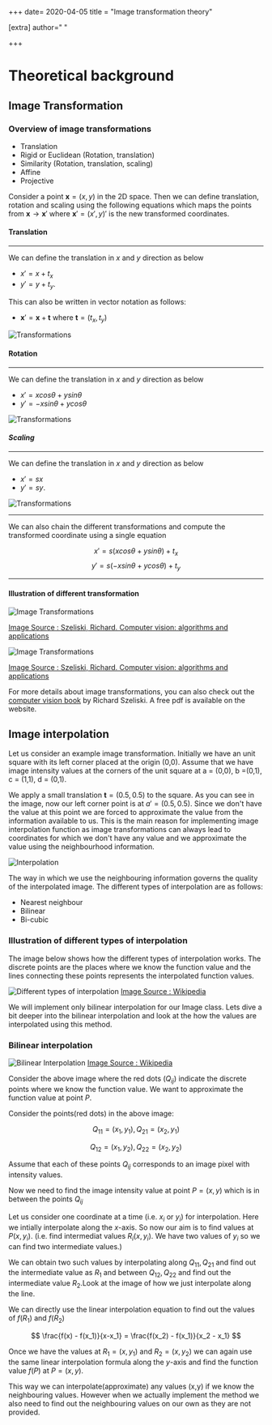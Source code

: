 +++
date= 2020-04-05
title = "Image transformation theory"

[extra]
author=" "

+++

# Theoretical background

## Image Transformation


### Overview of image transformations

* Translation
* Rigid or Euclidean (Rotation, translation)
* Similarity (Rotation, translation, scaling)
* Affine
* Projective


Consider a point $\mathbf{x}=(x,y)$ in the 2D space. Then
we can define translation, rotation and scaling
using the following equations which maps the points from $\mathbf{x} \to \mathbf{x}'$ where $\mathbf{x}' = (x',y)'$ is the new transformed coordinates.

#### Translation

***

We can define the translation in $x$ and $y$ direction as below

* $x' =  x + t_x$
* $y' =  y + t_y$.

This can also be written in vector notation as follows:

* $\mathbf{x}' = \mathbf{x} + \mathbf{t}$ where  $\mathbf{t} = (t_x, t_y)$


![Transformations](translation.png)

#### Rotation

***
We can define the translation in $x$ and $y$ direction as below

* $x' =  x cos\theta + y sin\theta$
* $y' =  -x sin\theta + y cos\theta$

<!-- This can also be compactly rewritten as a matrix notation

* $\mathbf{x}' = \mathbf{R}\mathbf{x}$
where
$\mathbf{R} = \begin{matrix}
cos\theta & sin\theta \\
-sin\theta & cos\theta\\
\end{matrix}$ -->


![Transformations](rotation.png)

#### *Scaling*

***

We can define the translation in $x$ and $y$ direction as below

* $x' =  sx$
* $y' =  sy$.

<!-- In vector notation $\mathbf{X}' = s\mathbf{X}$ -->

![Transformations](scaling.png)

*** 
We can also chain the different transformations and compute the transformed coordinate using a single equation

$$x' =  s (x cos\theta + y sin\theta ) + t_x$$
$$y' =  s(-x sin\theta + y cos\theta) + t_y$$

***

<!-- #### Diving deeper into transformations

***
*Disclaimer!* The following is not required for implementing the tasks but its provided to give an complete overview of 2D image transformations in general. Feel free to skip this and directly go below for the tasks.
***

##### Transformations in matrix notation

We can chain the different transformations if we
represent the transformation in matrix notation as follows

We first write down the equations for rotation, scaling and translation in the combined form for $x,y$ separately

$$x' =  s (x cos\theta + y sin\theta ) + t_x$$
$$y' =  s(-x sin\theta + y cos\theta) + t_y$$

This equations can be rewritten in matrix form if we append an additional one to our points in 2D space like $(x,y) \to (x,y,1)$. This representation of points in 2D space with an $1$ appended as the last value is known as homogeneous coordinates. Now we can combine all the transformations in matrix form:

$$
\begin{matrix}
x' \\
y' \\
1 \\
\end{matrix} =
s
\begin{matrix}
	cos\theta & sin\theta & t_x \\
	-sin\theta & cos\theta & t_y\\
\end{matrix}

\begin{matrix}
	x \\
	y\\
	1 \\
\end{matrix}
$$

$$
\mathbf{\tilde{x}}'= [sR | t ]_{\tiny{2,3}}
\mathbf{\tilde{x}}
$$


The matrix $[sR|t]$ is known as transformation matrix $T$. We can extend the transformation matrix by appending an additional row at the end of the matrix with $[0,0,1]$. Now we have an $3,3$ transformation matrix that allows
us to express all the planar transformations in a compact matrix notation.

The extended transformation matrix for rigid transformation is given below.

$$
\begin{matrix}
x' \\
y' \\
1 \\
\end{matrix} =
s
\begin{matrix}
	cos\theta & sin\theta & t_x \\
	-sin\theta & cos\theta & t_y\\
	0 & 0 & 1 \\
\end{matrix}




\begin{matrix}
	x \\
	y\\
	1 \\
\end{matrix}
$$

$$
\mathbf{\tilde{x}}'= \begin{matrix}
\mathbf{sR} &  \mathbf{t}\\
\mathbf{0} & 1 \\
\end{matrix}
\mathbf{\tilde{x}}
$$

*** -->

#### Illustration of different transformation

![Image Transformations](types_trans_img_selzki.png)

[Image Source : Szeliski, Richard. Computer vision: algorithms and applications](http://szeliski.org/Book/) 


![Image Transformations](types_trans_mat_szeliski.png)

[Image Source : Szeliski, Richard. Computer vision: algorithms and applications](http://szeliski.org/Book/) 

For more details about image transformations, you can 
also check out the [computer vision book](http://szeliski.org/Book/) by Richard Szeliski. 
A free pdf is available on the website.

## Image interpolation

Let us consider an example image
transformation. Initially we have an unit square with its left corner placed at the origin (0,0). Assume that we have image intensity values at the
corners of the unit square at a = (0,0), b =(0,1),
c = (1,1), d = (0,1).

We apply a small translation $\mathbf{t} = (0.5,0.5)$ to the square. As you can see in the image, now our left corner point is at $a' = (0.5,0.5)$.
Since we don't have the value at this point we are forced to approximate the value from the information available to us. This is the main
reason for implementing image interpolation function as image transformations can always lead to coordinates for which we don't have any value and we approximate the value using the neighbourhood information.

![Interpolation](interpolation_img.png)

The way in which we use the neighbouring information governs the quality of the interpolated image. The different types of interpolation are as follows:

* Nearest neighbour
* Bilinear
* Bi-cubic

### Illustration of different types of interpolation 

The image below shows how the different types of interpolation works. The discrete points are the places where we know the function value and
the lines connecting these points represents the interpolated function values.

![Different types of interpolation](Comparison_of_1D_and_2D_interpolation.png)
[Image Source : Wikipedia](https://en.wikipedia.org/wiki/Bilinear_interpolation)

We will implement only bilinear interpolation
for our Image class.
Lets dive a bit deeper into the bilinear
interpolation and look at the how the values are interpolated using this method.

### Bilinear interpolation

![Bilinear Interpolation](BilinearInterpolation.png)
[Image Source : Wikipedia](https://en.wikipedia.org/wiki/Bilinear_interpolation)

Consider the above image where the red dots ($Q_{ij}$) indicate the discrete points where we know the function value. We want to approximate the function value at point $P$.

Consider the points(red dots) in the  above image:

$$Q_{11} = (x_1,y_1), Q_{21} = (x_2,y_1)$$

$$ Q_{12} = (x_1,y_2), Q_{22} = (x_2,y_2)$$

Assume that each of these points $Q_{ij}$ corresponds to an image pixel with intensity values.

Now we need to find the image intensity value at point $P= (x,y)$ which is in between the points $Q_{ij}$

Let us consider one coordinate at
a time (i.e. $x_i$ or $y_i$) for interpolation.
Here we intially interpolate along the $x$-axis.
So now our aim is to find values at $P(x,y_i)$.
(i.e. find intermediat values $R_i (x,y_i)$. We have two values of $y_i$ so we can find two intermediate values.)

We can obtain two such values by interpolating along
$Q_{11}, Q_{21}$ and find out the intermediate value as $R_1$ and between $Q_{12}, Q_{22}$ and find out the intermediate value $R_2$.Look at the image of how we just interpolate along the line.

We can directly use the linear interpolation equation to find out the values of $f(R_1)$ and $f(R_2)$

$$ \frac{f(x) - f(x_1)}{x-x_1} = \frac{f(x_2) - f(x_1)}{x_2 - x_1} $$


Once we have the values at $R_1 = (x,y_1)$ and $R_2 = (x,y_2)$ we can again use the same linear interpolation formula along the $y$-axis and find the function value $f(P)$ at $P=(x,y)$.

This way we can interpolate(approximate) any values (x,y) if we know the neighbouring values. However when we actually implement the method we also need to find out the neighbouring values on our own as they are not provided.
